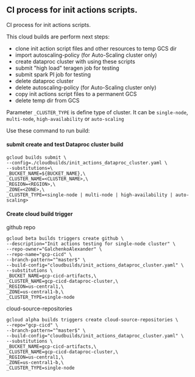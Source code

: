 ## CI process for init actions scripts.
CI process for init actions scripts.

This cloud builds are perform next steps:
- clone init action script files and other resources to temp GCS dir
- import autoscaling-policy (for Auto-Scaling cluster only)
- create dataproc cluster with using these scripts
- submit "high load" teragen job for testing
- submit spark PI job for testing
- delete dataproc cluster
- delete autoscaling-policy (for Auto-Scaling cluster only)
- copy init actions script files to a permanent GCS
- delete temp dir from GCS 

Parameter `_CLUSTER_TYPE` is define type of cluster. It can be `single-node`, `multi-node`, `high-availability` or `auto-scaling`

Use these command to run build:

#### submit create and test Dataproc cluster build
```
gcloud builds submit \
--config=./cloudbuilds/init_actions_dataproc_cluster.yaml \
--substitutions=\
_BUCKET_NAME=${BUCKET_NAME},\
_CLUSTER_NAME=<CLUSTER_NAME>,\
_REGION=<REGION>,\
_ZONE=<ZONE>,\
_CLUSTER_TYPE=<single-node | multi-node | high-availability | auto-scaling>
```

#### Create cloud build trigger

github repo
```
gcloud beta builds triggers create github \
--description="Init actions testing for single-node cluster" \
--repo-owner="GalchenkoAlexander" \
--repo-name="gcp-cicd" \
--branch-pattern="^master$" \
--build-config="cloudbuilds/init_actions_dataproc_cluster.yaml" \
--substitutions \
_BUCKET_NAME=gcp-cicd-artifacts,\
_CLUSTER_NAME=gcp-cicd-dataproc-cluster,\
_REGION=us-central1,\
_ZONE=us-central1-b,\
_CLUSTER_TYPE=single-node
```

cloud-source-repositories
```
gcloud alpha builds triggers create cloud-source-repositories \
--repo="gcp-cicd" \
--branch-pattern="^master$" \
--build-config="cloudbuilds/init_actions_dataproc_cluster.yaml" \
--substitutions \
_BUCKET_NAME=gcp-cicd-artifacts,\
_CLUSTER_NAME=gcp-cicd-dataproc-cluster,\
_REGION=us-central1,\
_ZONE=us-central1-b,\
_CLUSTER_TYPE=single-node
```